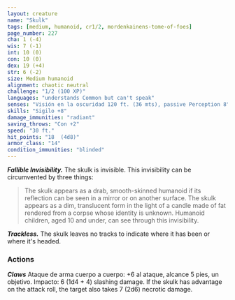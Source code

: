 ```yaml
---
layout: creature
name: "Skulk"
tags: [medium, humanoid, cr1/2, mordenkainens-tome-of-foes]
page_number: 227
cha: 1 (-4)
wis: 7 (-1)
int: 10 (0)
con: 10 (0)
dex: 19 (+4)
str: 6 (-2)
size: Medium humanoid
alignment: chaotic neutral
challenge: "1/2 (100 XP)"
languages: "understands Common but can't speak"
senses: "Visión en la oscuridad 120 ft. (36 mts), passive Perception 8"
skills: "Sigilo +8"
damage_immunities: "radiant"
saving_throws: "Con +2"
speed: "30 ft."
hit_points: "18  (4d8)"
armor_class: "14"
condition_immunities: "blinded"
---
```


***Fallible Invisibility.*** The skulk is invisible. This invisibility can be circumvented by three things:
> The skulk appears as a drab, smooth-skinned humanoid if its reflection can be seen in a mirror or on another surface.
> The skulk appears as a dim, translucent form in the light of a candle made of fat rendered from a corpse whose identity is unknown.
> Humanoid children, aged 10 and under, can see through this invisibility.

***Trackless.*** The skulk leaves no tracks to indicate where it has been or where it's headed.

### Actions

***Claws*** Ataque de arma cuerpo a cuerpo: +6 al ataque, alcance 5 pies, un objetivo. Impacto: 6 (1d4 + 4) slashing damage. If the skulk has advantage on the attack roll, the target also takes 7 (2d6) necrotic damage.